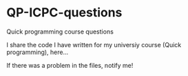 # QP-ICPC-questions
Quick programming course questions

I share the code I have written for my universiy course (Quick programming), here...

If there was a problem in the files, notify me!
